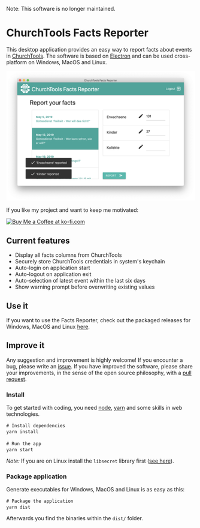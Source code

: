 Note: This software is no longer maintained.

# ChurchTools Facts Reporter

This desktop application provides an easy way to report facts about events in [ChurchTools](http://church.tools). The software is based on [Electron](http://electronjs.org) and can be used cross-platform on Windows, MacOS and Linux.

![Screenshot](assets/screenshots/02.png)

If you like my project and want to keep me motivated:

<a href='https://ko-fi.com/U7U6COXD' target='_blank'><img height='36' style='border:0px;height:36px;' src='https://az743702.vo.msecnd.net/cdn/kofi2.png?v=0' border='0' alt='Buy Me a Coffee at ko-fi.com' /></a>

## Current features

* Display all facts columns from ChurchTools 
* Securely store ChurchTools credentials in system's keychain
* Auto-login on application start
* Auto-logout on application exit
* Auto-selection of latest event within the last six days
* Show warning prompt before overwriting existing values


## Use it

If you want to use the Facts Reporter, check out the packaged releases for Windows, MacOS and Linux [here](https://github.com/philipptrenz/ChurchTools-Facts-Reporter/releases).

## Improve it

Any suggestion and improvement is highly welcome! If you encounter a bug, please write an [issue](https://github.com/philipptrenz/ChurchTools-Facts-Reporter/issues). If you have improved the software, please share your improvements, in the sense of the open source philosophy, with a [pull request](https://help.github.com/en/articles/about-pull-requests). 

### Install

To get started with coding, you need [node](http://nodejs.org), [yarn](https://yarnpkg.com/lang/en/) and some skills in web technologies. 

```
# Install dependencies
yarn install

# Run the app
yarn start
```

*Note:* If you are on Linux install the `libsecret` library first ([see here](https://www.npmjs.com/package/keytar#on-linux)).


### Package application

Generate executables for Windows, MacOS and Linux is as easy as this:

```
# Package the application
yarn dist
```

Afterwards you find the binaries within the `dist/` folder.
